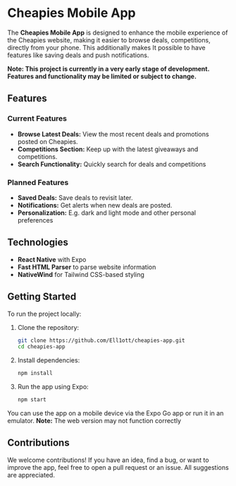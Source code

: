 # Cheapies Mobile App

The **Cheapies Mobile App** is designed to enhance the mobile experience of the Cheapies website, making it easier to browse deals, competitions, directly from your phone. This additionally makes It possible to have features like saving deals and push notifications.

**Note: This project is currently in a very early stage of development. Features and functionality may be limited or subject to change.**

## Features

### Current Features
- **Browse Latest Deals:** View the most recent deals and promotions posted on Cheapies.
- **Competitions Section:** Keep up with the latest giveaways and competitions.
- **Search Functionality:** Quickly search for deals and competitions

### Planned Features
- **Saved Deals:** Save deals to revisit later.
- **Notifications:** Get alerts when new deals are posted.
- **Personalization:** E.g. dark and light mode and other personal preferences

## Technologies

- **React Native** with Expo
- **Fast HTML Parser** to parse website information
- **NativeWind** for Tailwind CSS-based styling

## Getting Started

To run the project locally:

1. Clone the repository:
   ```bash
   git clone https://github.com/Ell1ott/cheapies-app.git
   cd cheapies-app
   ```
2. Install dependencies:
   ```bash
   npm install

   ```
3. Run the app using Expo:
   ```bash
   npm start
   ```

You can use the app on a mobile device via the Expo Go app or run it in an emulator. **Note:** The web version may not function correctly

## Contributions

We welcome contributions! If you have an idea, find a bug, or want to improve the app, feel free to open a pull request or an issue. All suggestions are appreciated.
